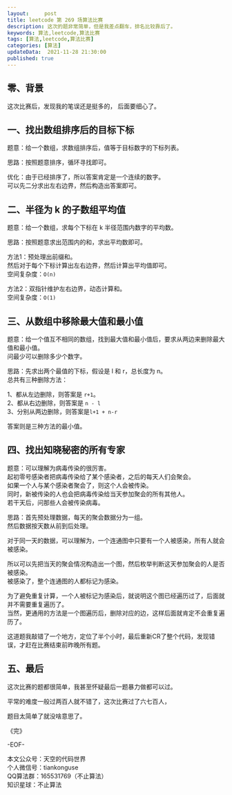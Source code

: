 ```yaml
---   
layout:     post  
title: leetcode 第 269 场算法比赛  
description: 这次的题非常简单，但是我差点翻车，排名比较靠后了。       
keywords: 算法,leetcode,算法比赛  
tags: [算法,leetcode,算法比赛]    
categories: [算法]  
updateData:  2021-11-28 21:30:00  
published: true  
---  
```



## 零、背景  


这次比赛后，发现我的笔误还是挺多的， 后面要细心了。  


## 一、找出数组排序后的目标下标  


题意：给一个数组，求数组排序后，值等于目标数字的下标列表。  


思路：按照题意排序，循环寻找即可。  


优化：由于已经排序了，所以答案肯定是一个连续的数字。  
可以先二分求出左右边界，然后构造出答案即可。  


## 二、半径为 k 的子数组平均值  


题意：给一个数组，求每个下标在 k 半径范围内数字的平均数。  


思路：按照题意求出范围内的和，求出平均数即可。  


方法1：预处理出前缀和。  
然后对于每个下标计算出左右边界，然后计算出平均值即可。  
空间复杂度：`O(n)`  


方法2：双指针维护左右边界，动态计算和。  
空间复杂度：`O(1)`  


## 三、从数组中移除最大值和最小值  


题意：给一个值互不相同的数组，找到最大值和最小值后，要求从两边来删除最大值和最小值。  
问最少可以删除多少个数字。  


思路：先求出两个最值的下标，假设是 l 和 r，总长度为 n。  
总共有三种删除方法： 

1、都从左边删除，则答案是 `r+1`。  
2、都从右边删除，则答案是 `n - l`  
3、分别从两边删除，则答案是`l+1 + n-r`  


答案则是三种方法的最小值。  


## 四、找出知晓秘密的所有专家  


题意：可以理解为病毒传染的很厉害。  
起初零号感染者把病毒传染给了某个感染者，之后的每天人们会聚会。  
如果一个人与某个感染者聚会了，则这个人会被传染。  
同时，新被传染的人也会把病毒传染给当天参加聚会的所有其他人。  
若干天后，问那些人会被传染病毒。  


思路：首先预处理数据，每天的聚会数据分为一组。  
然后数据按天数从前到后处理。  


对于同一天的数据，可以理解为，一个连通图中只要有一个人被感染，所有人就会被感染。  


所以可以先把当天的聚会情况构造出一个图，然后枚举判断这天参加聚会的人是否被感染。  
被感染了，整个连通图的人都标记为感染。  


为了避免重复计算，一个人被标记为感染后，就说明这个图已经遍历过了，后面就并不需要重复遍历了。  
当然，更通用的方法是一个图遍历后，删除对应的边，这样后面就肯定不会重复遍历了。  


这道题我敲错了一个地方，定位了半个小时，最后重新CR了整个代码，发现错误，才赶在比赛结束前昨晚所有题。  


## 五、最后  


这次比赛的题都很简单，我甚至怀疑最后一题暴力做都可以过。   


平常的难度一般过两百人就不错了，这次比赛过了六七百人，


题目太简单了就没啥意思了。  



《完》  


-EOF-  



本文公众号：天空的代码世界  
个人微信号：tiankonguse  
QQ算法群：165531769（不止算法）  
知识星球：不止算法  

